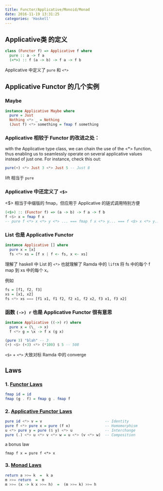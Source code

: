 ```yaml
---
title: Functor/Applicative/Monoid/Monad
date: 2016-11-19 13:31:25
categories: 'Haskell'
---
```

## Applicative类 的定义

```haskell
class (Functor f) => Applicative f where
  pure :: a -> f a
  (<*>) :: f (a -> b) -> f a -> f b
```

Applicative 中定义了 `pure` 和 `<*>`

## Applicative Functor 的几个实例

### Maybe
```haskell
instance Applicative Maybe where
  pure = Just
  Nothing <*> _ = Nothing
  (Just f) <*> something = fmap f something
```

### Applicative 相较于 Functor 的改进之处：

with the Applicative type class, we can chain the use of the <\*> function, thus enabling us to seamlessly operate on several applicative values instead of just one. For instance, check this out:

```haskell
pure(+) <*> Just 3 <*> Just 5 -- Just 8
```

lift 相当于 `pure`

### Applicative 中还定义了 `<$>`

<$> 相当于中缀版的 fmap，但应用于 Applicative 的链式调用特别方便

```haskell
(<$>) :: (Functor f) => (a -> b) -> f a -> f b
f <$> x = fmap f x
-- pure f <*> x <*> y <*> ... === fmap f x <*> y... === f <$> x <*> y...
```

### List 也是 Applicative Functor

```haskell
instance Applicative [] where
  pure x = [x]
  fs <*> xs = [f x | f <- fs, x <- xs]
```

理解了 haskell 中 List 的 `<*>` 也就理解了 Ramda 中的 `liftN`
将 fs 中的每个 f map 到 xs 中的每个 x。

例如
```haskell
fs = [f1, f2, f3]
xs = [x1, x2]
fs <*> xs === [f1 x1, f1 f2, f2 x1, f2 x2, f3 x1, f3 x2]
```

### 函数 `(->) r` 也是 Applicative Functor 很有意思

```haskell
instance Applicative ((->) r) where
  pure x = (\_ -> x)
  f <*> g = \x -> f x (g x)
```

```haskell
(pure 3) "blah" -- 3
(+) <$> (+3) <*> (*100) $ 5 -- 508
```

`<$>` + `<*>` 大致对标 Ramda 中的 converge

## Laws

### 1. [Functor Laws](https://en.wikibooks.org/wiki/Haskell/The_Functor_class)

```haskell
fmap id = id
fmap (g . f) = fmap g . fmap f
```

### 2. [Applicative Functor Laws](https://en.wikibooks.org/wiki/Haskell/Applicative_functors)
```haskell
pure id <*> v = v                             -- Identity
pure f <*> pure x = pure (f x)                -- Homomorphism
u <*> pure y = pure ($ y) <*> u               -- Interchange
pure (.) <*> u <*> v <*> w = u <*> (v <*> w)  -- Composition
```
a bonus law
```
fmap f x = pure f <*> x
```

### 3. [Monad Laws](https://wiki.haskell.org/Monad_laws)
```haskell
return a >>= k  =  k a
m >>= return  =  m
m >>= (x -> k x >>= h)  =  (m >>= k) >>= h
```
